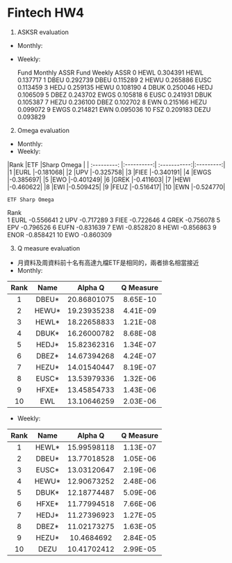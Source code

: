 # Fintech HW4
1. ASKSR evaluation
* Monthly:
* Weekly:

	Fund	Monthly ASSR	Fund	Weekly ASSR
0	HEWL	0.304391	HEWL	0.137717
1	DBEU	0.292739	DBEU	0.115289
2	HEWU	0.265886	EUSC	0.113459
3	HEDJ	0.259135	HEWU	0.108190
4	DBUK	0.250046	HEDJ	0.106509
5	DBEZ	0.243702	EWGS	0.105818
6	EUSC	0.241931	DBUK	0.105387
7	HEZU	0.236100	DBEZ	0.102702
8	EWN	0.215166	HEZU	0.099072
9	EWGS	0.214821	EWN	0.095036
10	FSZ	0.209183	DEZU	0.093829


2. Omega evaluation
* Monthly:
* Weekly:

|Rank         |ETF	       |Sharp Omega   |
| :---------: |:----------:| :-----------:|:---------:|
|1	      |EURL |-0.181068|
|2            |UPV  |-0.325758|
|3 	      |FIEE |-0.340191|
|4	      |EWGS |-0.385697|
|5	      |EWO  |-0.401249|
|6	      |GREK |-0.411603|
|7            |HEWI |-0.460622|
|8	      |EWI	       |-0.509425|
|9	      |FEUZ	       |-0.516417|
|10           |EWN	       |-0.524770|

	ETF	Sharp Omega
Rank		
1	EURL	-0.556641
2	UPV	-0.717289
3	FIEE	-0.722646
4	GREK	-0.756078
5	EPV	-0.796526
6	EUFN	-0.831639
7	EWI	-0.852820
8	HEWI	-0.856863
9	ENOR	-0.858421
10	EWO	-0.860309


3. Q measure evaluation
* 月資料及周資料前十名有高達九檔ETF是相同的，兩者排名相當接近
* Monthly:

| Rank        | Name       | Alpha Q      | Q Measure |
| :---------: |:----------:| :-----------:|:---------:|
| 1           | DBEU*      | 20.86801075	| 8.65E-10  |
| 2           | HEWU*      | 19.23935238	| 4.41E-09  |
| 3           | HEWL*      | 18.22658833	| 1.21E-08  |
| 4           | DBUK*      | 16.26000782	| 8.68E-08  |
| 5           | HEDJ*      | 15.82362316	| 1.34E-07  |
| 6           | DBEZ*      | 14.67394268	| 4.24E-07  |
| 7           | HEZU*      | 14.01540447	| 8.19E-07  |
| 8           | EUSC*      | 13.53979336	| 1.32E-06  |
| 9           | HFXE*      | 13.45854733	| 1.43E-06  |
| 10          | EWL        | 13.10646259	| 2.03E-06  |

* Weekly:

| Rank        | Name       | Alpha Q      | Q Measure |
| :---------: |:----------:| :-----------:|:---------:|
| 1           | HEWL*      | 15.99598118	| 1.13E-07  |
| 2           | DBEU*      | 13.77018528	| 1.05E-06  |
| 3           | EUSC*      | 13.03120647	| 2.19E-06  |
| 4           | HEWU*      | 12.90673252	| 2.48E-06  |
| 5           | DBUK*      | 12.18774487	| 5.09E-06  |
| 6           | HFXE*      | 11.77994518	| 7.66E-06  |
| 7           | HEDJ*      | 11.27396923	| 1.27E-05  |
| 8           | DBEZ*      | 11.02173275	| 1.63E-05  |
| 9           | HEZU*      | 10.4684692	  | 2.84E-05  |
| 10          | DEZU       | 10.41702412	| 2.99E-05  |
